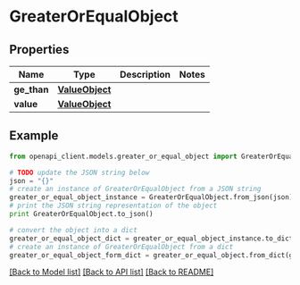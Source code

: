 # GreaterOrEqualObject


## Properties
Name | Type | Description | Notes
------------ | ------------- | ------------- | -------------
**ge_than** | [**ValueObject**](ValueObject.md) |  | 
**value** | [**ValueObject**](ValueObject.md) |  | 

## Example

```python
from openapi_client.models.greater_or_equal_object import GreaterOrEqualObject

# TODO update the JSON string below
json = "{}"
# create an instance of GreaterOrEqualObject from a JSON string
greater_or_equal_object_instance = GreaterOrEqualObject.from_json(json)
# print the JSON string representation of the object
print GreaterOrEqualObject.to_json()

# convert the object into a dict
greater_or_equal_object_dict = greater_or_equal_object_instance.to_dict()
# create an instance of GreaterOrEqualObject from a dict
greater_or_equal_object_form_dict = greater_or_equal_object.from_dict(greater_or_equal_object_dict)
```
[[Back to Model list]](../README.md#documentation-for-models) [[Back to API list]](../README.md#documentation-for-api-endpoints) [[Back to README]](../README.md)


